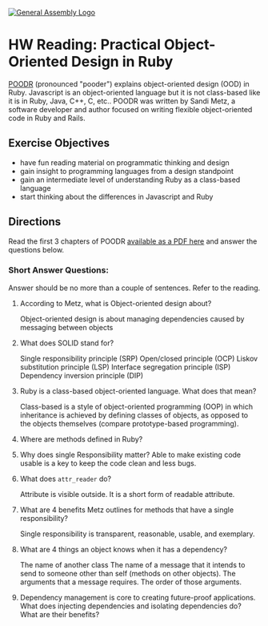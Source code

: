 [![General Assembly Logo](https://camo.githubusercontent.com/1a91b05b8f4d44b5bbfb83abac2b0996d8e26c92/687474703a2f2f692e696d6775722e636f6d2f6b6538555354712e706e67)](https://generalassemb.ly/education/web-development-immersive)

# HW Reading: Practical Object-Oriented Design in Ruby

[POODR](http://www.poodr.com/) (pronounced "pooder") explains object-oriented design (OOD) in Ruby. Javascript is an object-oriented language but it is not class-based like it is in Ruby, Java, C++, C, etc.. POODR was written by Sandi Metz, a software developer and author focused on writing flexible object-oriented code in Ruby and Rails.

## Exercise Objectives

- have fun reading material on programmatic thinking and design
- gain insight to programming languages from a design standpoint
- gain an intermediate level of understanding Ruby as a class-based language
- start thinking about the differences in Javascript and Ruby

## Directions

Read the first 3 chapters of POODR [available as a PDF here](https://github.com/edenzik/cs105b/blob/master/books/Practical%20Object-Oriented%20Design%20in%20Ruby.pdf) and answer the questions below.




### Short Answer Questions:

Answer should be no more than a couple of sentences. Refer to the reading.

1. According to Metz, what is Object-oriented design about?
    
    Object-oriented design is about managing dependencies caused by
    messaging between objects


2. What does SOLID stand for?

    Single responsibility principle (SRP)
    Open/closed principle (OCP)
    Liskov substitution principle (LSP)
    Interface segregation principle (ISP)
    Dependency inversion principle (DIP)

3. Ruby is a class-based object-oriented language. What does that mean?    

    Class-based is a style of object-oriented programming (OOP) in which inheritance is achieved by defining classes of objects, as opposed to the objects themselves (compare prototype-based programming).


4. Where are methods defined in Ruby?


5. Why does single Responsibility matter?
    Able to make existing code usable is a key to keep the code clean and less bugs.

6. What does `attr_reader` do?

    Attribute is visible outside. It is a short form of readable attribute. 

7. What are 4 benefits Metz outlines for methods that have a single responsibility?
   
    Single responsibility is transparent, reasonable, usable, and exemplary.


8. What are 4 things an object knows when it has a dependency?

    The name of another class
    The name of a message that it intends to send to someone other than self (methods on other objects).
    The arguments that a message requires.
    The order of those arguments.

9. Dependency management is core to creating future-proof applications. What does injecting dependencies and isolating dependencies do? What are their benefits?


